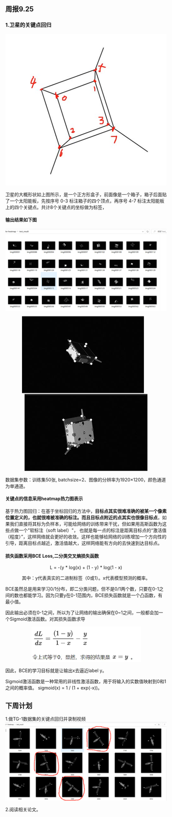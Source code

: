 ## 周报9.25
### 1.卫星的关键点回归
<p align="center">
  <img src="images/9.24-1.jpg" alt="Image" />
</p>

卫星的大概形状如上图所示，是一个正方形盒子，前面像是一个箱子，箱子后面贴了一个太阳能板，先按序号 0-3 标注箱子的四个顶点，再序号 4-7 标注太阳能板上的四个关键点。共计8个关键点的坐标做为标签，

#### 输出结果如下图

![流程图](images/9.24-2.png)

<div align="center">
  <img src="images/9.24-3.png" alt="Image 1" style="display:inline-block; margin-right: 20px;" />
  <img src="images/9.24-4.png" alt="Image 2" style="display:inline-block;" />
</div>

数据集参数：训练集50张, batchsize=2、图像的分辨率为1920×1200，颜色通道为单通道。

#### 关键点的信息采用heatmap热力图表示

基于热力图回归：在基于坐标回归的方法中，**目标点其实很难准确的被某一个像素位置定义的，也就很难被准确的标注。而且目标点附近的点其实也很像目标点**，如果我们直接将其标为负样本，可能给网络的训练带来干扰，但如果用高斯函数为这些点做一个"软标注（soft label）"，
也就是每一点的标注是距离目标点的“激活值（程度）”，这样网络就会更好的收敛。这样也能够给网络的训练增加一个方向性的引导，距离目标点越近，激活值越大，这样网络能有方向的去快速到达目标点。

#### 损失函数采用BCE Loss,二分类交叉熵损失函数

<div align="center">
  <p> L  =  -(y * log(x) + (1 - y) * log(1 - x)</p>
</div>

<div align="center">
  <p>其中：y代表真实的二进制标签（0或1）。x代表模型预测的概率。
</p>
</div>
BCE虽然总是用来学习0/1分布，即二分类问题，但不是0/1两个数，只要在0-1之间的数也都能学习。因为只要y在0-1范围内，BCE损失函数就是一个凸函数，有最小值。

因此输出必须在0-1之间，所以为了让网络的输出确保在0~1之间，一般都会加一个Sigmoid激活函数。对其损失函数求导

<p align="center">
  <img src="images/9.24-5.png" alt="Image" />
</p>

因此，BCE的学习目标就是让输出x去逼近label y。

Sigmoid激活函数是一种常用的非线性激活函数，用于将输入的实数值映射到0和1之间的概率值。 sigmoid(x) = 1 / (1 + exp(-x))。

## 下周计划

1.做TG-1数据集的关键点回归并录制视频
![流程图](images/9.26.png)

2.阅读相关论文。



